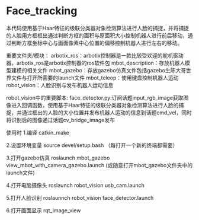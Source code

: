 # Face_tracking
本代码使用基于Haar特征的级联分类器对象检测算法进行人脸的捕捉，并将捕捉的人脸用方框框出通过判断方框的面积与原面积大小控制机器人进行前后移动，通过判断方框坐标中心与画面像素中心位置的偏移控制机器人进行左右的移动。

重要文件夹/模块：
arbotix_ros：arbotix控制器是一款比较受欢迎的舵机驱动器，arbotix_ros是arbotix控制器的ros软件包
mbot_description：存放机器人模型建模的相关文件
mbot_gazebo：存放gazebo仿真文件包括gazebo生陈大哥世界文件与打开所需要的launch文件
mbot_teleop：使用键盘控制机器人运动
robot_vision：人脸识别与发布机器人运动信息

robot_vision中的重要脚本:
face_detector.py:订阅话题input_rgb_image获取图像进入回调函数，使用基于Haar特征的级联分类器对象检测算法进行人脸的捕捉，并通过框出的人脸的大小位置并发布机器人运动的信息到话题cmd_vel，同时将识别后的图像通过话题cv_bridge_image发布

使用时
1.编译 
catkin_make

2.设置环境变量
source devel/setup.bash
（每打开一个新的终端都需要）

3.打开gazebo仿真
roslaunch mbot_gazebo view_mbot_with_camera_gazebo.launch
(或随意打开mbot_gazebo文件夹中的launch文件)

4.打开电脑摄像头
roslaunch robot_vision usb_cam.launch

5.打开人脸识别
roslaunnch robot_vision face_detector.launch

6.打开画面显示
rqt_image_view
